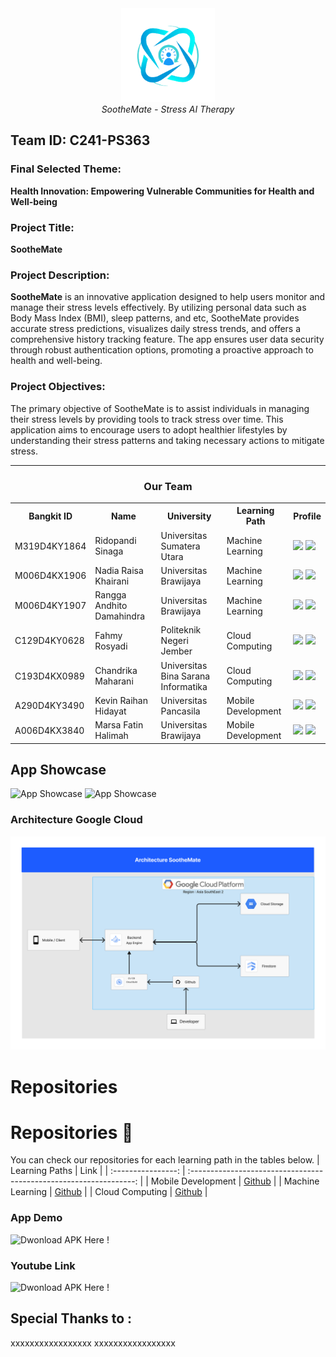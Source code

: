 <!-- # TechWaste
| ![logo men](https://media.discordapp.net/attachments/1023598916857499680/1114516345367842846/Group_40.png) |"A convenient way to manage your electronics waste."|
|--|--| -->

<div align="center">
  <img src="https://raw.githubusercontent.com/SootheMate-Capstone-Team-C241-PS363/.github/master/pictures/Logo%20SootheMate.png" width="150" height="150"><br>
  <i>SootheMate - Stress AI Therapy</i>
</div>

<!-- ### THE PORTAL
[Link to...](https://github.com/)
[Link to...](https://github.com/)
[Link to...](https://github.com/)
[Link to...](https://github.com/) -->

<!-- # About Us
TechWas is a student-led organization dedicated to enhancing the management of e-waste disposals and increasing awareness of electronic waste. Our team of six members, divided into machine learning, cloud computing, and mobile development divisions, has developed an app to achieve our goal. -->
## Team ID: C241-PS363

### Final Selected Theme:

**Health Innovation: Empowering Vulnerable Communities for Health and Well-being**

### Project Title:

**SootheMate**

### Project Description:

**SootheMate** is an innovative application designed to help users monitor and manage their stress levels effectively. By utilizing personal data such as Body Mass Index (BMI), sleep patterns, and etc, SootheMate provides accurate stress predictions, visualizes daily stress trends, and offers a comprehensive history tracking feature. The app ensures user data security through robust authentication options, promoting a proactive approach to health and well-being.

### Project Objectives:

The primary objective of SootheMate is to assist individuals in managing their stress levels by providing tools to track stress over time. This application aims to encourage users to adopt healthier lifestyles by understanding their stress patterns and taking necessary actions to mitigate stress.

---

<div align="center">
  <h3>Our Team</h3>
  <table align="center">
    <tr>
      <th>Bangkit ID</th>
      <th>Name</th>
      <th>University</th>
      <th>Learning Path</th>
      <th>Profile</th>
    </tr>
    <tr>
      <td>M319D4KY1864</td>
      <td>Ridopandi Sinaga</td>
      <td>Universitas Sumatera Utara</td>
      <td>Machine Learning</td>
      <td>
        <a href="https://github.com/ridopandiSinaga"><img src="https://img.shields.io/badge/github-121013?style=for-the-badge&logo=github&logoColor=white"></a>
        <a href="https://www.linkedin.com/in/ridopandi-sinaga/"><img src="https://img.shields.io/badge/linkedin-%230077B5.svg?style=for-the-badge&logo=linkedin&logoColor=white"></a>
      </td>
    </tr>
    <tr>
      <td>M006D4KX1906</td>
      <td>Nadia Raisa Khairani</td>
      <td>Universitas Brawijaya</td>
      <td>Machine Learning</td>
      <td>
        <a href="https://github.com/nadiaraisa"><img src="https://img.shields.io/badge/github-121013?style=for-the-badge&logo=github&logoColor=white"></a>
        <a href="https://www.linkedin.com/in/nadiaraisa-khairani"><img src="https://img.shields.io/badge/linkedin-%230077B5.svg?style=for-the-badge&logo=linkedin&logoColor=white"></a>
      </td>
    </tr>
    <tr>
      <td>M006D4KY1907</td>
      <td>Rangga Andhito Damahindra</td>
      <td>Universitas Brawijaya</td>
      <td>Machine Learning</td>
      <td>
        <a href="https://github.com/ranggadamahindra"><img src="https://img.shields.io/badge/github-121013?style=for-the-badge&logo=github&logoColor=white"></a>
        <a href="https://www.linkedin.com/in/rangga-andhito-damahindra"><img src="https://img.shields.io/badge/linkedin-%230077B5.svg?style=for-the-badge&logo=linkedin&logoColor=white"></a>
      </td>
    </tr>
    <tr>
      <td>C129D4KY0628</td>
      <td>Fahmy Rosyadi</td>
      <td>Politeknik Negeri Jember</td>
      <td>Cloud Computing</td>
      <td>
        <a href="https://github.com/rsydfhmy03"><img src="https://img.shields.io/badge/github-121013?style=for-the-badge&logo=github&logoColor=white"></a>
        <a href="https://www.linkedin.com/in/mitahudev03/"><img src="https://img.shields.io/badge/linkedin-%230077B5.svg?style=for-the-badge&logo=linkedin&logoColor=white"></a>
      </td>
    </tr>
    <tr>
      <td>C193D4KX0989</td>
      <td>Chandrika Maharani</td>
      <td>Universitas Bina Sarana Informatika</td>
      <td>Cloud Computing</td>
      <td>
        <a href="https://github.com/arikadesu"><img src="https://img.shields.io/badge/github-121013?style=for-the-badge&logo=github&logoColor=white"></a>
        <a href="https://www.linkedin.com/in/chandrika13/"><img src="https://img.shields.io/badge/linkedin-%230077B5.svg?style=for-the-badge&logo=linkedin&logoColor=white"></a>
      </td>
    </tr>
    <tr>
      <td>A290D4KY3490</td>
      <td>Kevin Raihan Hidayat</td>
      <td>Universitas Pancasila</td>
      <td>Mobile Development</td>
      <td>
        <a href="https://github.com/kevinxzuto"><img src="https://img.shields.io/badge/github-121013?style=for-the-badge&logo=github&logoColor=white"></a>
        <a href="https://www.linkedin.com/in/kevin-raihan-hidayat-4266512ba/"><img src="https://img.shields.io/badge/linkedin-%230077B5.svg?style=for-the-badge&logo=linkedin&logoColor=white"></a>
      </td>
    </tr>
    <tr>
      <td>A006D4KX3840</td>
      <td>Marsa Fatin Halimah</td>
      <td>Universitas Brawijaya</td>
      <td>Mobile Development</td>
      <td>
        <a href="https://github.com/marsaafh"><img src="https://img.shields.io/badge/github-121013?style=for-the-badge&logo=github&logoColor=white"></a>
        <a href="https://www.linkedin.com/in/marsa-fatin-9895bb209/"><img src="https://img.shields.io/badge/linkedin-%230077B5.svg?style=for-the-badge&logo=linkedin&logoColor=white"></a>
      </td>
    </tr>
  </table>
</div>

<!-- ### TBA -->

## App Showcase

![App Showcase](https://raw.githubusercontent.com/SootheMate-Capstone-Team-C241-PS363/.github/master/pictures/SootheMateMS.png)
![App Showcase](https://raw.githubusercontent.com/SootheMate-Capstone-Team-C241-PS363/.github/master/pictures/SootheMateMS2.png)

### Architecture Google Cloud

![Cloud Architecture](https://raw.githubusercontent.com/SootheMate-Capstone-Team-C241-PS363/.github/master/pictures/ArchitectureGCP.png)

# Repositories

# Repositories 📁
You can check our repositories for each learning path in the tables below.
|   Learning Paths   |                                Link                                |
| :----------------: | :----------------------------------------------------------------: |
| Mobile Development | [Github](https://github.com/SootheMate-Capstone-Team-C241-PS363/SootheMate-MD)       |
|  Machine Learning  |  [Github](https://github.com/SootheMate-Capstone-Team-C241-PS363/SootheMate-ML)       |
|   Cloud Computing  |   [Github](https://github.com/SootheMate-Capstone-Team-C241-PS363/SootheMate-BackEnd)    |


### App Demo
![Dwonload APK Here !](https://drive.google.com/file/d/xxxxxxxxxxxxxx)


### Youtube Link
![Dwonload APK Here !](https://youtube.me/XX)


## Special Thanks to :
xxxxxxxxxxxxxxxxx
xxxxxxxxxxxxxxxxx
